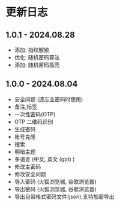 # 更新日志

## 1.0.1 - 2024.08.28
- 添加: 指纹解锁
- 优化: 随机密码算法
- 添加: 随机密码高亮

## 1.0.0 - 2024.08.04
- 安全问题 (遗忘主密码时使用)
- 备注,标签
- 一次性密码(OTP)
- OTP 二维码识别
- 生成密码
- 账号克隆
- 搜索
- 明暗主题
- 多语言 (中文, 英文 (gpt) )
- 修改主密码
- 修改安全问题
- 导入密码 (火狐浏览器, 谷歌浏览器)
- 导出密码 (火狐浏览器, 谷歌浏览器)
- 导出自带格式密码文件(json),支持加密导出